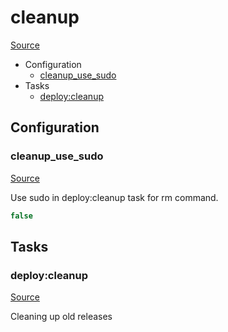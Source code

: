 <!-- DO NOT EDIT THIS FILE! -->
<!-- Instead edit recipe/deploy/cleanup.php -->
<!-- Then run bin/docgen -->

# cleanup

[Source](/recipe/deploy/cleanup.php)



* Configuration
  * [cleanup_use_sudo](#cleanup_use_sudo)
* Tasks
  * [deploy:cleanup](#deploycleanup)

## Configuration
### cleanup_use_sudo
[Source](https://github.com/deployphp/deployer/blob/master/recipe/deploy/cleanup.php#L5)

Use sudo in deploy:cleanup task for rm command.

```php title="Default value"
false
```



## Tasks

### deploy:cleanup
[Source](https://github.com/deployphp/deployer/blob/master/recipe/deploy/cleanup.php#L8)

Cleaning up old releases


